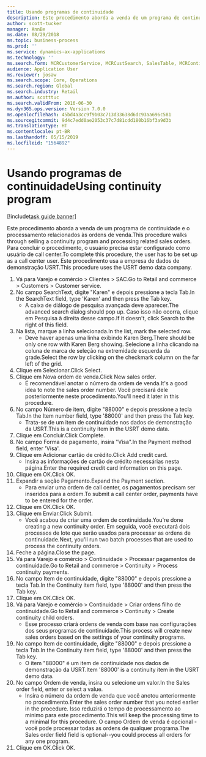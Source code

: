 ```yaml
---
title: Usando programas de continuidade
description: Este procedimento aborda a venda de um programa de continuidade e o processamento relacionados às ordens de venda.
author: scott-tucker
manager: AnnBe
ms.date: 08/29/2018
ms.topic: business-process
ms.prod: ''
ms.service: dynamics-ax-applications
ms.technology: ''
ms.search.form: MCRCustomerService, MCRCustSearch, SalesTable, MCRContinuityCustInfo, MCRCustPaymLookup, CreditCardTokenization, CreditCardLookup, MCRSalesOrderRecap
audience: Application User
ms.reviewer: josaw
ms.search.scope: Core, Operations
ms.search.region: Global
ms.search.industry: Retail
ms.author: scotttuc
ms.search.validFrom: 2016-06-30
ms.dyn365.ops.version: Version 7.0.0
ms.openlocfilehash: 45bd4a3cc9f9b03c713d33638d6dc93aa696c581
ms.sourcegitcommit: 9d4c7edd0ae2053c37c7d81cdd180b16bf3a9d3b
ms.translationtype: HT
ms.contentlocale: pt-BR
ms.lasthandoff: 05/15/2019
ms.locfileid: "1564892"
---
```

# <a name="using-continuity-program"></a><span data-ttu-id="36e82-103">Usando programas de continuidade</span><span class="sxs-lookup"><span data-stu-id="36e82-103">Using continuity program</span></span>

[!include[task guide banner](../includes/task-guide-banner.md)]

<span data-ttu-id="36e82-104">Este procedimento aborda a venda de um programa de continuidade e o processamento relacionados às ordens de venda.</span><span class="sxs-lookup"><span data-stu-id="36e82-104">This procedure walks through selling a continuity program and processing related sales orders.</span></span> <span data-ttu-id="36e82-105">Para concluir o procedimento, o usuário precisa estar configurado como usuário de call center.</span><span class="sxs-lookup"><span data-stu-id="36e82-105">To complete this procedure, the user has to be set up as a call center user.</span></span> <span data-ttu-id="36e82-106">Este procedimento usa a empresa de dados de demonstração USRT.</span><span class="sxs-lookup"><span data-stu-id="36e82-106">This procedure uses the USRT demo data company.</span></span>

1. <span data-ttu-id="36e82-107">Vá para Varejo e comércio > Clientes > SAC.</span><span class="sxs-lookup"><span data-stu-id="36e82-107">Go to Retail and commerce > Customers > Customer service.</span></span>
2. <span data-ttu-id="36e82-108">No campo SearchText, digite "Karen" e depois pressione a tecla Tab.</span><span class="sxs-lookup"><span data-stu-id="36e82-108">In the SearchText field, type 'Karen' and then press the Tab key.</span></span>
    * <span data-ttu-id="36e82-109">A caixa de diálogo de pesquisa avançada deve aparecer.</span><span class="sxs-lookup"><span data-stu-id="36e82-109">The advanced search dialog should pop up.</span></span> <span data-ttu-id="36e82-110">Caso isso não ocorra, clique em Pesquisa à direita desse campo.</span><span class="sxs-lookup"><span data-stu-id="36e82-110">If it doesn't, click Search to the right of this field.</span></span>  
3. <span data-ttu-id="36e82-111">Na lista, marque a linha selecionada.</span><span class="sxs-lookup"><span data-stu-id="36e82-111">In the list, mark the selected row.</span></span>
    * <span data-ttu-id="36e82-112">Deve haver apenas uma linha exibindo Karen Berg.</span><span class="sxs-lookup"><span data-stu-id="36e82-112">There should be only one row with Karen Berg showing.</span></span> <span data-ttu-id="36e82-113">Selecione a linha clicando na coluna de marca de seleção na extremidade esquerda da grade.</span><span class="sxs-lookup"><span data-stu-id="36e82-113">Select the row by clicking on the checkmark column on the far left of the grid.</span></span>  
4. <span data-ttu-id="36e82-114">Clique em Selecionar.</span><span class="sxs-lookup"><span data-stu-id="36e82-114">Click Select.</span></span>
5. <span data-ttu-id="36e82-115">Clique em Nova ordem de venda.</span><span class="sxs-lookup"><span data-stu-id="36e82-115">Click New sales order.</span></span>
    * <span data-ttu-id="36e82-116">É recomendável anotar o número da ordem de venda.</span><span class="sxs-lookup"><span data-stu-id="36e82-116">It's a good idea to note the sales order number.</span></span> <span data-ttu-id="36e82-117">Você precisará dele posteriormente neste procedimento.</span><span class="sxs-lookup"><span data-stu-id="36e82-117">You'll need it later in this procedure.</span></span>  
6. <span data-ttu-id="36e82-118">No campo Número de item, digite "88000" e depois pressione a tecla Tab.</span><span class="sxs-lookup"><span data-stu-id="36e82-118">In the Item number field, type '88000' and then press the Tab key.</span></span>
    * <span data-ttu-id="36e82-119">Trata-se de um item de continuidade nos dados de demonstração da USRT.</span><span class="sxs-lookup"><span data-stu-id="36e82-119">This is a continuity item in the USRT demo data.</span></span>  
7. <span data-ttu-id="36e82-120">Clique em Concluir.</span><span class="sxs-lookup"><span data-stu-id="36e82-120">Click Complete.</span></span>
8. <span data-ttu-id="36e82-121">No campo Forma de pagamento, insira "Visa".</span><span class="sxs-lookup"><span data-stu-id="36e82-121">In the Payment method field, enter 'Visa'.</span></span>
9. <span data-ttu-id="36e82-122">Clique em Adicionar cartão de crédito.</span><span class="sxs-lookup"><span data-stu-id="36e82-122">Click Add credit card.</span></span>
    * <span data-ttu-id="36e82-123">Insira as informações de cartão de crédito necessárias nesta página.</span><span class="sxs-lookup"><span data-stu-id="36e82-123">Enter the required credit card information on this page.</span></span>  
10. <span data-ttu-id="36e82-124">Clique em OK.</span><span class="sxs-lookup"><span data-stu-id="36e82-124">Click OK.</span></span>
11. <span data-ttu-id="36e82-125">Expandir a seção Pagamento.</span><span class="sxs-lookup"><span data-stu-id="36e82-125">Expand the Payment section.</span></span>
    * <span data-ttu-id="36e82-126">Para enviar uma ordem de call center, os pagamentos precisam ser inseridos para a ordem.</span><span class="sxs-lookup"><span data-stu-id="36e82-126">To submit a call center order, payments have to be entered for the order.</span></span>  
12. <span data-ttu-id="36e82-127">Clique em OK.</span><span class="sxs-lookup"><span data-stu-id="36e82-127">Click OK.</span></span>
13. <span data-ttu-id="36e82-128">Clique em Enviar.</span><span class="sxs-lookup"><span data-stu-id="36e82-128">Click Submit.</span></span>
    * <span data-ttu-id="36e82-129">Você acabou de criar uma ordem de continuidade.</span><span class="sxs-lookup"><span data-stu-id="36e82-129">You're done creating a new continuity order.</span></span> <span data-ttu-id="36e82-130">Em seguida, você executará dois processos de lote que serão usados para processar as ordens de continuidade.</span><span class="sxs-lookup"><span data-stu-id="36e82-130">Next, you'll run two batch processes that are used to process the continuity orders.</span></span>  
14. <span data-ttu-id="36e82-131">Feche a página.</span><span class="sxs-lookup"><span data-stu-id="36e82-131">Close the page.</span></span>
15. <span data-ttu-id="36e82-132">Vá para Varejo e comércio > Continuidade > Processar pagamentos de continuidade.</span><span class="sxs-lookup"><span data-stu-id="36e82-132">Go to Retail and commerce > Continuity > Process continuity payments.</span></span>
16. <span data-ttu-id="36e82-133">No campo Item de continuidade, digite "88000" e depois pressione a tecla Tab.</span><span class="sxs-lookup"><span data-stu-id="36e82-133">In the Continuity item field, type '88000' and then press the Tab key.</span></span>
17. <span data-ttu-id="36e82-134">Clique em OK.</span><span class="sxs-lookup"><span data-stu-id="36e82-134">Click OK.</span></span>
18. <span data-ttu-id="36e82-135">Vá para Varejo e comércio > Continuidade > Criar ordens filho de continuidade.</span><span class="sxs-lookup"><span data-stu-id="36e82-135">Go to Retail and commerce > Continuity > Create continuity child orders.</span></span>
    * <span data-ttu-id="36e82-136">Esse processo criará ordens de venda com base nas configurações dos seus programas de continuidade.</span><span class="sxs-lookup"><span data-stu-id="36e82-136">This process will create new sales orders based on the settings of your continuity programs.</span></span>  
19. <span data-ttu-id="36e82-137">No campo Item de continuidade, digite "88000" e depois pressione a tecla Tab.</span><span class="sxs-lookup"><span data-stu-id="36e82-137">In the Continuity item field, type '88000' and then press the Tab key.</span></span>
    * <span data-ttu-id="36e82-138">O item "88000" é um item de continuidade nos dados de demonstração da USRT.</span><span class="sxs-lookup"><span data-stu-id="36e82-138">Item '88000' is a continuity item in the USRT demo data.</span></span>  
20. <span data-ttu-id="36e82-139">No campo Ordem de venda, insira ou selecione um valor.</span><span class="sxs-lookup"><span data-stu-id="36e82-139">In the Sales order field, enter or select a value.</span></span>
    * <span data-ttu-id="36e82-140">Insira o número da ordem de venda que você anotou anteriormente no procedimento.</span><span class="sxs-lookup"><span data-stu-id="36e82-140">Enter the sales order number that you noted earlier in the procedure.</span></span> <span data-ttu-id="36e82-141">Isso reduzirá o tempo de processamento ao mínimo para este procedimento.</span><span class="sxs-lookup"><span data-stu-id="36e82-141">This will keep the processing time to a minimal for this procedure.</span></span> <span data-ttu-id="36e82-142">O campo Ordem de venda é opcional - você pode processar todas as ordens de qualquer programa.</span><span class="sxs-lookup"><span data-stu-id="36e82-142">The Sales order field field is optional--you could process all orders for any one program.</span></span>  
21. <span data-ttu-id="36e82-143">Clique em OK.</span><span class="sxs-lookup"><span data-stu-id="36e82-143">Click OK.</span></span>

